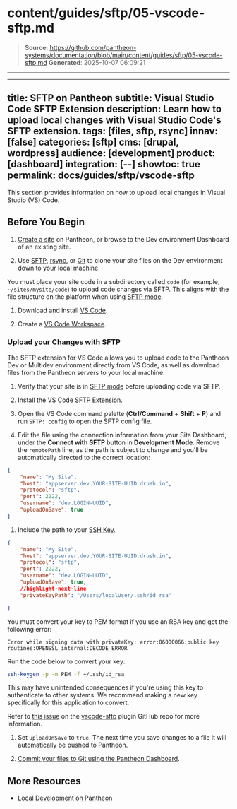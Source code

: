 # content/guides/sftp/05-vscode-sftp.md

> **Source**: https://github.com/pantheon-systems/documentation/blob/main/content/guides/sftp/05-vscode-sftp.md
> **Generated**: 2025-10-07 06:09:21

---

---
title: SFTP on Pantheon
subtitle: Visual Studio Code SFTP Extension
description: Learn how to upload local changes with Visual Studio Code's SFTP extension.
tags: [files, sftp, rsync]
innav: [false]
categories: [sftp]
cms: [drupal, wordpress]
audience: [development]
product: [dashboard]
integration: [--]
showtoc: true
permalink: docs/guides/sftp/vscode-sftp
---

This section provides information on how to upload local changes in Visual Studio (VS) Code.

## Before You Begin

1. [Create a site](/guides/legacy-dashboard/create-sites) on Pantheon, or browse to the Dev environment Dashboard of an existing site.

1. Use [SFTP](/guides/sftp/rsync-and-sftp), [rsync](/guides/sftp/rsync-and-sftp), or [Git](/guides/git/git-config#clone-your-site-codebase) to clone your site files on the Dev environment down to your local machine.

  You must place your site code in a subdirectory called `code` (for example, `~/sites/mysite/code`) to upload code changes via SFTP. This aligns with the file structure on the platform when using [SFTP mode](/guides/sftp).

1. Download and install [VS Code](https://code.visualstudio.com/).

1. Create a [VS Code Workspace](/guides/local-development/visual-studio-code#create-a-vs-code-workspace).

### Upload your Changes with SFTP

The SFTP extension for VS Code allows you to upload code to the Pantheon Dev or Multidev environment directly from VS Code, as well as download files from the Pantheon servers to your local machine.

1. Verify that your site is in [SFTP mode](/guides/sftp#sftp-mode) before uploading code via SFTP.

1. Install the VS Code [SFTP Extension](https://marketplace.visualstudio.com/items?itemName=liximomo.sftp).

1. Open the VS Code command palette (**Ctrl/Command** + **Shift** + **P**) and run `SFTP: config` to open the SFTP config file.

1. Edit the file using the connection information from your Site Dashboard, under the **Connect with SFTP** button in **Development Mode**. Remove the `remotePath` line, as the path is subject to change and you'll be automatically directed to the correct location:

  ```json:title=sftp.json
  {
      "name": "My Site",
      "host": "appserver.dev.YOUR-SITE-UUID.drush.in",
      "protocol": "sftp",
      "port": 2222,
      "username": "dev.LOGIN-UUID",
      "uploadOnSave": true
  }
  ```

1. Include the path to your [SSH Key](/ssh-keys).

  ```json:title=sftp.json
  {
      "name": "My Site",
      "host": "appserver.dev.YOUR-SITE-UUID.drush.in",
      "protocol": "sftp",
      "port": 2222,
      "username": "dev.LOGIN-UUID",
      "uploadOnSave": true,
      //highlight-next-line
      "privateKeyPath": "/Users/localUser/.ssh/id_rsa"

  }
  ```

  <Alert title="Warning" type="danger">

  You must convert your key to PEM format if you use an RSA key and get the following error:

  `Error while signing data with privateKey: error:06000066:public key routines:OPENSSL_internal:DECODE_ERROR`

  Run the code below to convert your key:

  ```bash
  ssh-keygen -p -m PEM -f ~/.ssh/id_rsa
  ```

  This may have unintended consequences if you're using this key to authenticate to other systems. We recommend making a new key specifically for this application to convert.

  Refer to [this issue](https://github.com/liximomo/vscode-sftp/issues/594) on the [vscode-sftp](https://github.com/liximomo/vscode-sftp) plugin GitHub repo for more information.

  </Alert>

1. Set `uploadOnSave` to `true`. The next time you save changes to a file it will automatically be pushed to Pantheon.

1. [Commit your files to Git using the Pantheon Dashboard](/guides/sftp/sftp-development#commit-sftp-changes).

## More Resources

- [Local Development on Pantheon](/guides/local-development)
